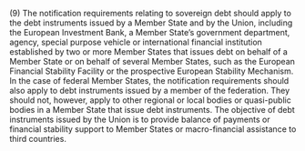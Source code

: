 (9) The notification requirements relating to sovereign debt should apply to the debt instruments issued by a Member State and by the Union, including the European Investment Bank, a Member State’s government department, agency, special purpose vehicle or international financial institution established by two or more Member States that issues debt on behalf of a Member State or on behalf of several Member States, such as the European Financial Stability Facility or the prospective European Stability Mechanism. In the case of federal Member States, the notification requirements should also apply to debt instruments issued by a member of the federation. They should not, however, apply to other regional or local bodies or quasi-public bodies in a Member State that issue debt instruments. The objective of debt instruments issued by the Union is to provide balance of payments or financial stability support to Member States or macro-financial assistance to third countries.